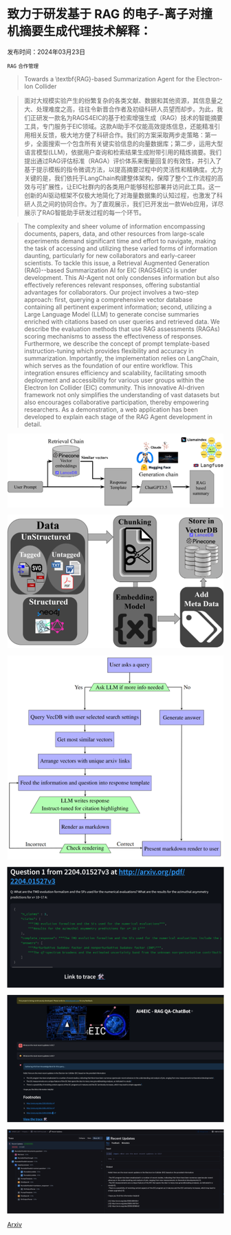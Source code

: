 # 致力于研发基于 RAG 的电子-离子对撞机摘要生成代理技术解释：

发布时间：2024年03月23日

`RAG` `合作管理`

> Towards a \textbf{RAG}-based Summarization Agent for the Electron-Ion Collider

> 面对大规模实验产生的纷繁复杂的各类文献、数据和其他资源，其信息量之大、处理难度之高，往往令新晋合作者及初级科研人员望而却步。为此，我们正研发一款名为RAGS4EIC的基于检索增强生成（RAG）技术的智能摘要工具，专门服务于EIC领域。这款AI助手不仅能高效提炼信息，还能精准引用相关反馈，极大地方便了科研合作。我们的方案采取两步走策略：第一步，全面搜索一个包含所有关键实验信息的向量数据库；第二步，运用大型语言模型(LLM)，依据用户查询和检索结果生成附带引用的精炼摘要。我们提出通过RAG评估标准（RAGA）评价体系来衡量回复的有效性，并引入了基于提示模板的指令微调方法，以提高摘要过程中的灵活性和精确度。尤为关键的是，我们依托于LangChain构建整体架构，保障了整个工作流程的高效与可扩展性，让EIC社群内的各类用户能够轻松部署并访问此工具。这一创新的AI驱动框架不仅极大地简化了对海量数据集的认知过程，也激发了科研人员之间的协同合作。为了直观展示，我们已开发出一款Web应用，详尽展示了RAG智能助手研发过程的每一个环节。

> The complexity and sheer volume of information encompassing documents, papers, data, and other resources from large-scale experiments demand significant time and effort to navigate, making the task of accessing and utilizing these varied forms of information daunting, particularly for new collaborators and early-career scientists. To tackle this issue, a Retrieval Augmented Generation (RAG)--based Summarization AI for EIC (RAGS4EIC) is under development. This AI-Agent not only condenses information but also effectively references relevant responses, offering substantial advantages for collaborators. Our project involves a two-step approach: first, querying a comprehensive vector database containing all pertinent experiment information; second, utilizing a Large Language Model (LLM) to generate concise summaries enriched with citations based on user queries and retrieved data. We describe the evaluation methods that use RAG assessments (RAGAs) scoring mechanisms to assess the effectiveness of responses. Furthermore, we describe the concept of prompt template-based instruction-tuning which provides flexibility and accuracy in summarization. Importantly, the implementation relies on LangChain, which serves as the foundation of our entire workflow. This integration ensures efficiency and scalability, facilitating smooth deployment and accessibility for various user groups within the Electron Ion Collider (EIC) community. This innovative AI-driven framework not only simplifies the understanding of vast datasets but also encourages collaborative participation, thereby empowering researchers. As a demonstration, a web application has been developed to explain each stage of the RAG Agent development in detail.

![致力于研发基于 RAG 的电子-离子对撞机摘要生成代理技术解释：](../../../paper_images/2403.15729/RAG-PIPELINE-ver02.png)

![致力于研发基于 RAG 的电子-离子对撞机摘要生成代理技术解释：](../../../paper_images/2403.15729/ingestion_ver02.png)

![致力于研发基于 RAG 的电子-离子对撞机摘要生成代理技术解释：](../../../paper_images/2403.15729/RAG-routing-logic.png)

![致力于研发基于 RAG 的电子-离子对撞机摘要生成代理技术解释：](../../../paper_images/2403.15729/QA-DATAMODEL.png)

![致力于研发基于 RAG 的电子-离子对撞机摘要生成代理技术解释：](../../../paper_images/2403.15729/Example_response.png)

![致力于研发基于 RAG 的电子-离子对撞机摘要生成代理技术解释：](../../../paper_images/2403.15729/RAG-example-trace.png)

[Arxiv](https://arxiv.org/abs/2403.15729)
